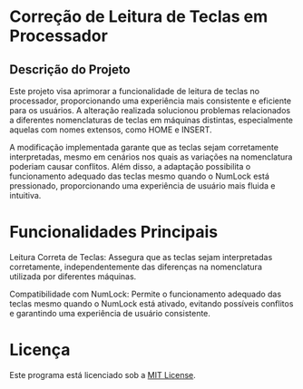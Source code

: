 
# Correção de Leitura de Teclas em Processador
## Descrição do Projeto
Este projeto visa aprimorar a funcionalidade de leitura de teclas no processador, proporcionando uma experiência mais consistente e eficiente para os usuários. A alteração realizada solucionou problemas relacionados a diferentes nomenclaturas de teclas em máquinas distintas, especialmente aquelas com nomes extensos, como HOME e INSERT.

A modificação implementada garante que as teclas sejam corretamente interpretadas, mesmo em cenários nos quais as variações na nomenclatura poderiam causar conflitos. Além disso, a adaptação possibilita o funcionamento adequado das teclas mesmo quando o NumLock está pressionado, proporcionando uma experiência de usuário mais fluida e intuitiva.

# Funcionalidades Principais
Leitura Correta de Teclas: Assegura que as teclas sejam interpretadas corretamente, independentemente das diferenças na nomenclatura utilizada por diferentes máquinas.

Compatibilidade com NumLock: Permite o funcionamento adequado das teclas mesmo quando o NumLock está ativado, evitando possíveis conflitos e garantindo uma experiência de usuário consistente.

# Licença
Este programa está licenciado sob a [MIT License](https://opensource.org/licenses/MIT).
